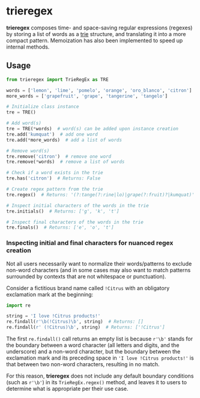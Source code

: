 # trieregex

**trieregex** composes time- and space-saving regular expressions (regexes) by storing a list of words as a [trie](https://en.wikipedia.org/wiki/Trie) structure, and translating it into a more compact pattern. Memoization has also been implemented to speed up internal methods.

## Usage

```py
from trieregex import TrieRegEx as TRE

words = ['lemon', 'lime', 'pomelo', 'orange', 'oro_blanco', 'citron']
more_words = ['grapefruit', 'grape', 'tangerine', 'tangelo']

# Initialize class instance
tre = TRE()

# Add word(s)
tre = TRE(*words)  # word(s) can be added upon instance creation
tre.add('kumquat')  # add one word
tre.add(*more_words)  # add a list of words 

# Remove word(s)
tre.remove('citron')  # remove one word
tre.remove(*words)  # remove a list of words

# Check if a word exists in the trie
tre.has('citron')  # Returns: False

# Create regex pattern from the trie
tre.regex()  # Returns: '(?:tange(?:rine|lo)|grape(?:fruit)?|kumquat)'

# Inspect initial characters of the words in the trie
tre.initials()  # Returns: ['g', 'k', 't']

# Inspect final characters of the words in the trie
tre.finals()  # Returns: ['e', 'o', 't']

```

### Inspecting initial and final characters for nuanced regex creation

Not all users necessarily want to normalize their words/patterns to exclude non-word characters (and in some cases may also want to match patterns surrounded by contexts that are not whitespace or punctuation). 

Consider a fictitious brand name called `!Citrus` with an obligatory exclamation mark at the beginning:

```py
import re

string = 'I love !Citrus products!'
re.findall(r'\b(!Citrus)\b', string)  # Returns: []
re.findall(r' (!Citrus)\b', string)  # Returns: ['!Citrus']
```

The first `re.findall()` call returns an empty list is because `r'\b'` stands for the boundary between a word character (all letters and digits, and the underscore) and a non-word character, but the boundary between the exclamation mark and its preceding space in `'I love !Citrus products!'` is that between two non-word characters, resulting in no match.

For this reason, **trieregex** does not include any default boundary conditions (such as `r'\b'`) in its `TrieRegEx.regex()` method, and leaves it to users to determine what is appropriate per their use case.
